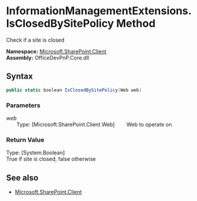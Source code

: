 # InformationManagementExtensions.IsClosedBySitePolicy Method  
Check if a site is closed  

**Namespace:** [Microsoft.SharePoint.Client](Microsoft.SharePoint.Client.md)  
**Assembly:** OfficeDevPnP.Core.dll  
## Syntax
```C#
public static boolean IsClosedBySitePolicy(Web web)
```
### Parameters
*web*  
&emsp;&emsp;Type: [Microsoft.SharePoint.Client.Web] 
&emsp;&emsp;Web to operate on  
  
### Return Value
Type: [System.Boolean]  
True if site is closed, false otherwise

## See also
- [Microsoft.SharePoint.Client](Microsoft.SharePoint.Client.md)

